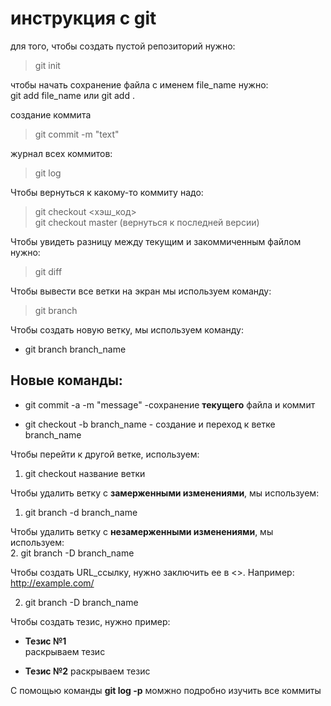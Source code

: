 # инструкция с git

для того, чтобы создать пустой репозиторий нужно:  

> git init

чтобы начать сохранение файла с именем file_name нужно:  
git add file_name или  git add .

создание коммита  
> git commit -m "text"

журнал всех коммитов:
>git log

Чтобы вернуться к какому-то коммиту надо:  
>git checkout <хэш_код>  
>git checkout master (вернуться к последней версии)

Чтобы увидеть разницу между текущим и закоммиченным файлом нужно:

>git diff

Чтобы вывести все ветки на экран мы используем команду:
> git branch

Чтобы создать новую ветку, мы используем команду:
* git branch branch_name

## Новые команды:
+ git commit -a -m "message" -сохранение **текущего** файла и коммит
* git checkout -b branch_name - создание и переход к ветке branch_name

Чтобы перейти к другой ветке, используем:
1. git checkout название ветки

Чтобы удалить ветку с **замерженными изменениями**, мы используем:  
1. git branch -d branch_name  

Чтобы удалить ветку с **незамерженными изменениями**, мы используем:   
2. git branch -D branch_name

Чтобы создать URL_ссылку, нужно заключить ее в <>. Например: <http://example.com/>



2. git branch -D branch_name  


Чтобы создать тезис, нужно пример:
* __Тезис №1__  
раскрываем тезис
+ __Тезис №2__
раскрываем тезис

C помощью команды **git log -p** момжно подробно изучить все коммиты

 

